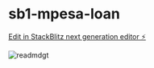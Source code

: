 # sb1-mpesa-loan

[Edit in StackBlitz next generation editor ⚡️](https://stackblitz.com/~/github.com/piktokenn/sb1-mpesa-loan)

![readmdgt](https://github.com/user-attachments/assets/ddfe3b49-6492-4343-92b4-1b96613cb4d3)
